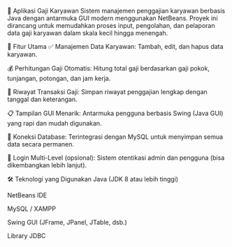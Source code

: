 💼 Aplikasi Gaji Karyawan
Sistem manajemen penggajian karyawan berbasis Java dengan antarmuka GUI modern menggunakan NetBeans. Proyek ini dirancang untuk memudahkan proses input, pengolahan, dan pelaporan data gaji karyawan dalam skala kecil hingga menengah.

📌 Fitur Utama
✅ Manajemen Data Karyawan: Tambah, edit, dan hapus data karyawan.

💰 Perhitungan Gaji Otomatis: Hitung total gaji berdasarkan gaji pokok, tunjangan, potongan, dan jam kerja.

🧾 Riwayat Transaksi Gaji: Simpan riwayat penggajian lengkap dengan tanggal dan keterangan.

📋 Tampilan GUI Menarik: Antarmuka pengguna berbasis Swing (Java GUI) yang rapi dan mudah digunakan.

📂 Koneksi Database: Terintegrasi dengan MySQL untuk menyimpan semua data secara permanen.

🔐 Login Multi-Level (opsional): Sistem otentikasi admin dan pengguna (bisa dikembangkan lebih lanjut).

🛠️ Teknologi yang Digunakan
Java (JDK 8 atau lebih tinggi)

NetBeans IDE

MySQL / XAMPP

Swing GUI (JFrame, JPanel, JTable, dsb.)

Library JDBC
